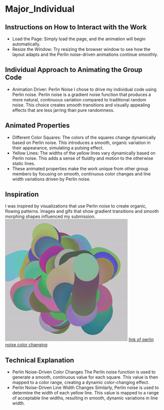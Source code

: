 # Major_Individual

## Instructions on How to Interact with the Work
- Load the Page: Simply load the page, and the animation will begin automatically.
- Resize the Window: Try resizing the browser window to see how the layout adapts and the Perlin noise-driven animations continue smoothly.

## Individual Approach to Animating the Group Code
- Animation Driver: Perlin Noise
I chose to drive my individual code using Perlin noise. Perlin noise is a gradient noise function that produces a more natural, continuous variation compared to traditional random noise. This choice creates smooth transitions and visually appealing effects that are less jarring than pure randomness.

## Animated Properties
- Different Color Squares: The colors of the squares change dynamically based on Perlin noise. This introduces a smooth, organic variation in their appearance, simulating a pulsing effect.
- Yellow Lines: The widths of the yellow lines vary dynamically based on Perlin noise. This adds a sense of fluidity and motion to the otherwise static lines.
- These animated properties make the work unique from other group members by focusing on smooth, continuous color changes and line width variations driven by Perlin noise.

## Inspiration
I was inspired by visualizations that use Perlin noise to create organic, flowing patterns. Images and gifs that show gradient transitions and smooth morphing shapes influenced my submission.
![an image of perlin noise color changing](readmeimages/1*p0jKGhPqFVfsTieU8BgmDg.gif)
[link of perlin noise color changing](https://celiawrite.medium.com/learn-apply-p5-js-b927e254cf11)

## Technical Explanation
- Perlin Noise-Driven Color Changes
The Perlin noise function is used to generate a smooth, continuous value for each square.     This value is then mapped to a color range, creating a dynamic color-changing effect.
- Perlin Noise-Driven Line Width Changes
Similarly, Perlin noise is used to determine the width of each yellow line.     This value is mapped to a range of acceptable line widths, resulting in smooth, dynamic variations in line width.